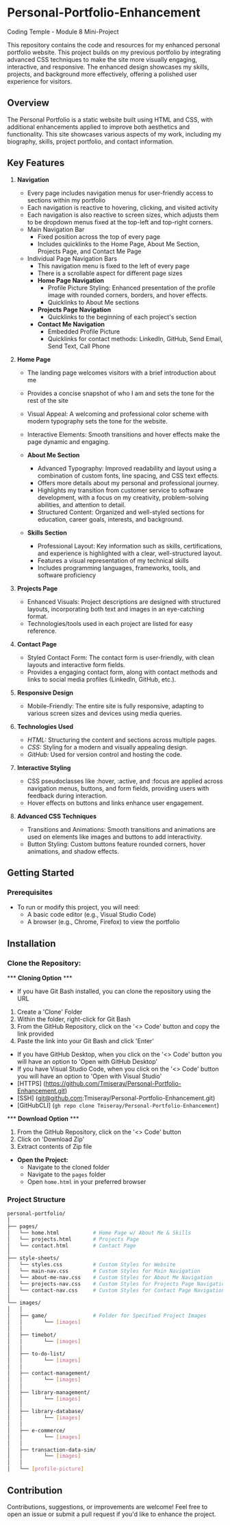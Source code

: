 # Personal-Portfolio-Enhancement
 Coding Temple - Module 8 Mini-Project


This repository contains the code and resources for my enhanced personal portfolio website. This project builds on my previous portfolio by integrating advanced CSS techniques to make the site more visually engaging, interactive, and responsive. The enhanced design showcases my skills, projects, and background more effectively, offering a polished user experience for visitors.

## Overview
The Personal Portfolio is a static website built using HTML and CSS, with additional enhancements applied to improve both aesthetics and functionality. This site showcases various aspects of my work, including my biography, skills, project portfolio, and contact information.

## Key Features
1. **Navigation**
    - Every page includes navigation menus for user-friendly access to sections within my portfolio
    - Each navigation is reactive to hovering, clicking, and visited activity
    - Each navigation is also reactive to screen sizes, which adjusts them to be dropdown menus fixed at the top-left and top-right corners.
    - Main Navigation Bar
        * Fixed position across the top of every page
        * Includes quicklinks to the Home Page, About Me Section, Projects Page, and Contact Me Page
    - Individual Page Navigation Bars
        * This navigation menu is fixed to the left of every page
        * There is a scrollable aspect for different page sizes
        * **Home Page Navigation**
            - Profile Picture Styling: Enhanced presentation of the profile image with rounded corners, borders, and hover effects.
            - Quicklinks to About Me sections
        * **Projects Page Navigation**
            - Quicklinks to the beginning of each project's section
        * **Contact Me Navigation**
            - Embedded Profile Picture
            - Quicklinks for contact methods: LinkedIn, GitHub, Send Email, Send Text, Call Phone

2. **Home Page**
    - The landing page welcomes visitors with a brief introduction about me
    - Provides a concise snapshot of who I am and sets the tone for the rest of the site
    - Visual Appeal: A welcoming and professional color scheme with modern typography sets the tone for the website.
    - Interactive Elements: Smooth transitions and hover effects make the page dynamic and engaging.

    - **About Me Section**
        * Advanced Typography: Improved readability and layout using a combination of custom fonts, line spacing, and CSS text effects.
        * Offers more details about my personal and professional journey.
        * Highlights my transition from customer service to software development, with a focus on my creativity, problem-solving abilities, and attention to detail.
        * Structured Content: Organized and well-styled sections for education, career goals, interests, and background.
    - **Skills Section**
        * Professional Layout: Key information such as skills, certifications, and experience is highlighted with a clear, well-structured layout.
        * Features a visual representation of my technical skills
        * Includes programming languages, frameworks, tools, and software proficiency

3. **Projects Page**
    - Enhanced Visuals: Project descriptions are designed with structured layouts, incorporating both text and images in an eye-catching format.
    - Technologies/tools used in each project are listed for easy reference.

4. **Contact Page**
    - Styled Contact Form: The contact form is user-friendly, with clean layouts and interactive form fields.
    - Provides a engaging contact form, along with contact methods and links to social media profiles (LinkedIn, GitHub, etc.).

5. **Responsive Design**
    - Mobile-Friendly: The entire site is fully responsive, adapting to various screen sizes and devices using media queries.

6. **Technologies Used**
    - *HTML:* Structuring the content and sections across multiple pages.
    - *CSS:* Styling for a modern and visually appealing design.
    - *GitHub:* Used for version control and hosting the code.

7. **Interactive Styling**
    - CSS pseudoclasses like :hover, :active, and :focus are applied across navigation menus, buttons, and form fields, providing users with feedback during interaction.
    - Hover effects on buttons and links enhance user engagement.

8. **Advanced CSS Techniques**
    - Transitions and Animations: Smooth transitions and animations are used on elements like images and buttons to add interactivity.
    - Button Styling: Custom buttons feature rounded corners, hover animations, and shadow effects.

## Getting Started

### Prerequisites
* To run or modify this project, you will need:
    - A basic code editor (e.g., Visual Studio Code)
    - A browser (e.g., Chrome, Firefox) to view the portfolio

## Installation

### Clone the Repository:

*** **Cloning Option** ***
* If you have Git Bash installed, you can clone the repository using the URL
1. Create a 'Clone' Folder
2. Within the folder, right-click for Git Bash
3. From the GitHub Repository, click on the '<> Code' button and copy the link provided
4. Paste the link into your Git Bash and click 'Enter'
* If you have GitHub Desktop, when you click on the '<> Code' button you will have an option to 'Open with GitHub Desktop'
* If you have Visual Studio Code, when you click on the '<> Code' button you will have an option to 'Open with Visual Studio'
* [HTTPS] (https://github.com/Tmiseray/Personal-Portfolio-Enhancement.git)
* [SSH] (git@github.com:Tmiseray/Personal-Portfolio-Enhancement.git)
* [GitHubCLI] (`gh repo clone Tmiseray/Personal-Portfolio-Enhancement`)

*** **Download Option** ***
1. From the GitHub Repository, click on the '<> Code' button
2. Click on 'Download Zip'
3. Extract contents of Zip file

* **Open the Project:** 
    - Navigate to the cloned folder
    - Navigate to the `pages` folder
    - Open `home.html` in your preferred browser

### Project Structure
```bash
personal-portfolio/
│
├── pages/
│   └── home.html           # Home Page w/ About Me & Skills
│   └── projects.html       # Projects Page
│   └── contact.html        # Contact Page
│
├── style-sheets/
│   └── styles.css          # Custom Styles for Website
│   └── main-nav.css        # Custom Styles for Main Navigation
│   └── about-me-nav.css    # Custom Styles for About Me Navigation
│   └── projects-nav.css    # Custom Styles for Projects Page Navigation
│   └── contact-nav.css     # Custom Styles for Contact Page Navigation
│ 
└── images/
│   │
│   ├── game/               # Folder for Specified Project Images
│   │       └── [images] 
│   │ 
│   ├── timebot/
│   │       └── [images]  
│   │
│   ├── to-do-list/
│   │       └── [images] 
│   │
│   ├── contact-management/
│   │       └── [images] 
│   │
│   ├── library-management/
│   │       └── [images] 
│   │
│   ├── library-database/
│   │       └── [images] 
│   │
│   ├── e-commerce/
│   │       └── [images] 
│   │
│   ├── transaction-data-sim/
│   │       └── [images] 
│   │
│   └── [profile-picture] 
```
## Contribution
Contributions, suggestions, or improvements are welcome! Feel free to open an issue or submit a pull request if you'd like to enhance the project.